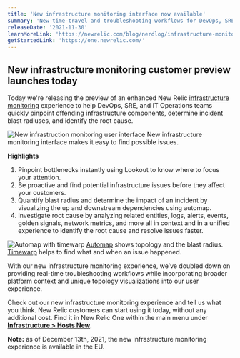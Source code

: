 ```yaml
---
title: 'New infrastructure monitoring interface now available'
summary: 'New time-travel and troubleshooting workflows for DevOps, SRE, and IT Ops teams make it possible to quickly pinpoint and isolate offending on-premises, cloud, or hybrid infrastructure components, determine incident blast radius, and identify root cause.'
releaseDate: '2021-11-30'
learnMoreLink: 'https://newrelic.com/blog/nerdlog/infrastructure-monitoring-in-preview'
getStartedLink: 'https://one.newrelic.com/'
---
```


## New infrastructure monitoring customer preview launches today

Today we're releasing the preview of an enhanced New Relic [infrastructure monitoring](https://newrelic.com/products/infrastructure) experience to help DevOps, SRE, and IT Operations teams quickly pinpoint offending infrastructure components, determine incident blast radiuses, and identify the root cause.

![New infrastruction monitoring user interface](src/images/NewInfraUI.png "New infrastruction monitoring user interface")
New infrastructure monitoring interface makes it easy to find possible issues.

**Highlights**

1. Pinpoint bottlenecks instantly using Lookout to know where to focus your attention.
2. Be proactive and find potential infrastructure issues before they affect your customers.
3. Quantify blast radius and determine the impact of an incident by visualizing the up and downstream dependencies using automap.
4. Investigate root cause by analyzing related entities, logs, alerts, events, golden signals, network metrics, and more all in context and in a unified experience to identify the root cause and resolve issues faster.

![Automap with timewarp](src/images/RootCause.png "Automap with timewarp")
[Automap](https://docs.newrelic.com/docs/new-relic-one/use-new-relic-one/ui-data/automaps/) shows topology and the blast radius. [Timewarp](https://docs.newrelic.com/docs/new-relic-one/use-new-relic-one/ui-data/automaps/#timewarp-cursor) helps to find what and when an issue happened.

With our new infrastructure monitoring experience, we’ve doubled down on providing real-time troubleshooting workflows while incorporating broader platform context and unique topology visualizations into our user experience.

Check out our new infrastructure monitoring experience and tell us what you think. New Relic customers can start using it today, without any additional cost. Find it in New Relic One within the main menu under **[Infrastructure > Hosts New](https://onenr.io/08dQepE9Wje)**.

**Note:** as of December 13th, 2021, the new infrastructure monitoring experience is available in the EU.
